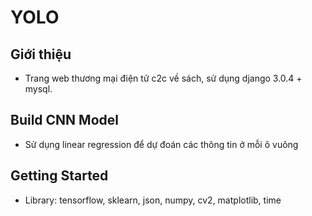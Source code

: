 # YOLO
## Giới thiệu
- Trang web thương mại điện tử c2c về sách, sử dụng django 3.0.4 + mysql.
## Build CNN Model
- Sử dụng linear regression để dự đoán các thông tin ở mỗi ô vuông
## Getting Started
- Library: tensorflow, sklearn, json, numpy, cv2, matplotlib, time